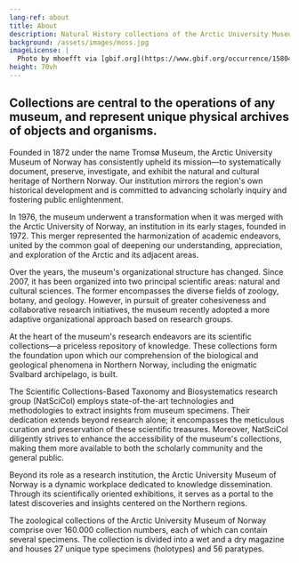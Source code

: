 ```yaml
---
lang-ref: about
title: About
description: Natural History collections of the Arctic University Museum of Norway 
background: /assets/images/moss.jpg
imageLicense: |
  Photo by mhoefft via [gbif.org](https://www.gbif.org/occurrence/1580487687)
height: 70vh
---
```


## Collections are central to the operations of any museum, and represent unique physical archives of objects and organisms.

Founded in 1872 under the name Tromsø Museum, the Arctic University Museum of Norway has consistently upheld its mission—to systematically document, preserve, investigate, and exhibit the natural and cultural heritage of Northern Norway. Our institution mirrors the region's own historical development and is committed to advancing scholarly inquiry and fostering public enlightenment. 

In 1976, the museum underwent a transformation when it was merged with the Arctic University of Norway, an institution in its early stages, founded in 1972. This merger represented the harmonization of academic endeavors, united by the common goal of deepening our understanding, appreciation, and exploration of the Arctic and its adjacent areas. 

Over the years, the museum's organizational structure has changed. Since 2007, it has been organized into two principal scientific areas: natural and cultural sciences. The former encompasses the diverse fields of zoology, botany, and geology. However, in pursuit of greater cohesiveness and collaborative research initiatives, the museum recently adopted a more adaptive organizational approach based on research groups.  

At the heart of the museum's research endeavors are its scientific collections—a priceless repository of knowledge. These collections form the foundation upon which our comprehension of the biological and geological phenomena in Northern Norway, including the enigmatic Svalbard archipelago, is built.  

The Scientific Collections-Based Taxonomy and Biosystematics research group (NatSciCol) employs state-of-the-art technologies and methodologies to extract insights from museum specimens. Their dedication extends beyond research alone; it encompasses the meticulous curation and preservation of these scientific treasures. Moreover, NatSciCol diligently strives to enhance the accessibility of the museum's collections, making them more available to both the scholarly community and the general public. 

Beyond its role as a research institution, the Arctic University Museum of Norway is a dynamic workplace dedicated to knowledge dissemination. Through its scientifically oriented exhibitions, it serves as a portal to the latest discoveries and insights centered on the Northern regions. 

The zoological collections of the Arctic University Museum of Norway comprise over 160.000 collection numbers, each of which can contain several specimens. The collection is divided into a wet and a dry magazine and houses 27 unique type specimens (holotypes) and 56 paratypes.
